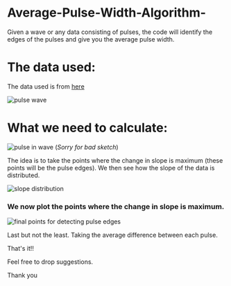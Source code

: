 # Average-Pulse-Width-Algorithm-
Given a wave or any data consisting of pulses, the code will identify the edges of the pulses and give you the average pulse width.

# The data used:
The data used is from [here](https://mast.stsci.edu/portal/Mashup/Clients/Mast/Portal.html)

![pulse wave](https://user-images.githubusercontent.com/63223240/137790411-d6dfbe6f-72d8-4b94-9738-249d463ce226.png)

# What we need to calculate:

![pulse in wave](https://user-images.githubusercontent.com/63223240/137790792-caca34bd-d089-449b-8f5c-313fbbdd9e88.png)
(*Sorry for bad sketch*)

The idea is to take the points where the change in slope is maximum (these points will be the pulse edges). We then see how the slope of the data is distributed.

![slope distribution](https://user-images.githubusercontent.com/63223240/137791129-57aa84d9-69a7-480e-883f-1909c7b7dc14.png)

### We now plot the points where the change in slope is maximum.

![final points for detecting pulse edges](https://user-images.githubusercontent.com/63223240/137791311-732dada1-51e4-40b0-bb21-d878927090f3.png)

Last but not the least.
Taking the average difference between each pulse.

That's it!!

Feel free to drop suggestions. 

Thank you
